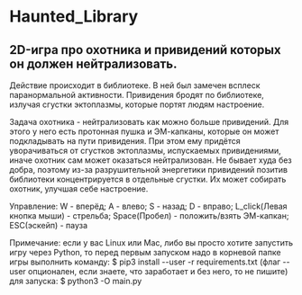 Haunted_Library
===============

2D-игра про охотника и привидений которых он должен нейтрализовать.
-------------------------------------------------------------------
Действие происходит в библиотеке. В ней был замечен всплеск паранормальной активности.
Привидения бродят по библиотеке, излучая сгустки эктоплазмы, которые портят людям настроение.

Задача охотника - нейтрализовать как можно больше привидений. Для этого у него есть протонная пушка и ЭМ-капканы,
которые он может подкладывать на пути привидения. При этом ему придётся уворачиваться от сгустков эктоплазмы,
испускаемых привидениями, иначе охотник сам может оказаться нейтрализован. Не бывает худа без добра, поэтому
из-за разрушительной энергетики привидений позитив библиотеки концентрируется в отдельные сгустки. Их может собирать
охотник, улучшая себе настроение.

Управление:
    W - вперёд;
    A - влево;
    S - назад;
    D - вправо;
    L_click(Левая кнопка мыши) - стрельба;
    Space(Пробел) - положить/взять ЭМ-капкан;
    ESC(эскейп) - пауза

Примечание:
    если у вас Linux или Mac, либо вы просто хотите запустить игру через Python,
    то перед первым запуском надо в корневой папке игры выполнить команду:
        $ pip3 install --user -r requirements.txt
        (флаг --user опционален, если знаете, что заработает и без него, то
         не пишите)
    для запуска:
        $ python3 -O main.py
